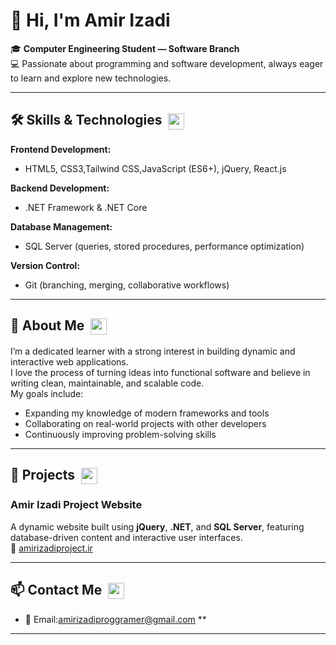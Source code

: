 # 👋 Hi, I'm Amir Izadi  

🎓 **Computer Engineering Student — Software Branch**  
💻 Passionate about programming and software development, always eager to learn and explore new technologies.  

---

## 🛠 Skills & Technologies <img src="https://cdn-icons-png.flaticon.com/512/2103/2103626.png" width="26" style="vertical-align:middle; margin-left:5px"/>  

**Frontend Development:**  
- HTML5, CSS3,Tailwind CSS,JavaScript (ES6+), jQuery, React.js  

**Backend Development:**  
- .NET Framework & .NET Core  

**Database Management:**  
- SQL Server (queries, stored procedures, performance optimization)  

**Version Control:**  
- Git (branching, merging, collaborative workflows)  

---

## 🌱 About Me <img src="https://cdn-icons-png.flaticon.com/512/3135/3135715.png" width="26" style="vertical-align:middle; margin-left:5px"/>  

I’m a dedicated learner with a strong interest in building dynamic and interactive web applications.  
I love the process of turning ideas into functional software and believe in writing clean, maintainable, and scalable code.  
My goals include:  
- Expanding my knowledge of modern frameworks and tools  
- Collaborating on real-world projects with other developers  
- Continuously improving problem-solving skills  

---

## 🚀 Projects <img src="https://cdn-icons-png.flaticon.com/512/4140/4140048.png" width="26" style="vertical-align:middle; margin-left:5px"/>  

### **Amir Izadi Project Website**  
A dynamic website built using **jQuery**, **.NET**, and **SQL Server**, featuring database-driven content and interactive user interfaces.  
🔗 [amirizadiproject.ir](http://amirizadiproject.ir)  

---


## 📫 Contact Me <img src="https://cdn-icons-png.flaticon.com/512/646/646094.png" width="26" style="vertical-align:middle; margin-left:5px"/>  

- 📧 Email:amirizadiproggramer@gmail.com ** 

---
